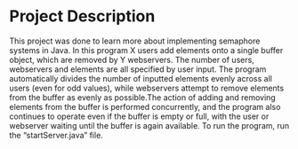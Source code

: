 # Project Description
This project was done to learn more about implementing semaphore systems in Java. In this program X users add elements onto a single buffer object, which are removed by Y
webservers. The number of users, webservers and elements are all specified by user input. The program automatically divides the number of inputted elements evenly across all users (even
for odd values), while webservers attempt to remove elements from the buffer as evenly as possible.The action of adding and removing elements from the buffer is performed concurrently, and the program also continues to operate even if the buffer is empty or full, with the user or webserver waiting until the buffer is again available. To run the program, run the “startServer.java” file. 
